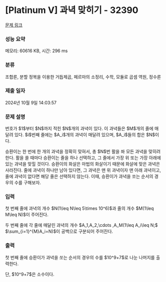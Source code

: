 # [Platinum V] 과녁 맞히기 - 32390 

[문제 링크](https://www.acmicpc.net/problem/32390) 

### 성능 요약

메모리: 60616 KB, 시간: 296 ms

### 분류

조합론, 분할 정복을 이용한 거듭제곱, 페르마의 소정리, 수학, 모듈로 곱셈 역원, 정수론

### 제출 일자

2024년 10월 9일 14:03:57

### 문제 설명

<p>번호가 $1$부터 $N$까지 적힌 $N$개의 과녁이 있다. 이 과녁들은 $M$개의 줄에 매달려 있다. $i$번째 줄에는 $A_i$개의 과녁이 매달려 있으며, $A_i$들의 합은 $N$이다.</p>

<p>승환이는 한 번에 한 개의 과녁을 정확히 맞혀서, 총 $N$번 활을 쏴 모든 과녁을 맞히려 한다. 활을 쏠 때마다 승환이는 줄을 하나 선택하고, 그 줄에서 가장 위 또는 가장 아래에 있는 과녁을 맞힐 것이다. 승환이의 화살은 마법의 화살이기 때문에 화살에 맞은 과녁은 사라진다. 줄에 과녁이 하나만 남아 있다면, 그 과녁은 맨 위 과녁이자 맨 아래 과녁이고, 줄에 과녁이 없다면 해당 줄은 선택하지 않는다. 이때, 승환이가 과녁을 쏘는 순서의 경우의 수를 구해보자.</p>

### 입력 

 <p>첫 번째 줄에 과녁의 개수 $N(1\leq N\leq 5\times 10^6)$과 줄의 개수 $M(1\leq M\leq N)$이 주어진다.</p>

<p>두 번째 줄에 각 줄에 매달린 과녁의 개수 $A_1,A_2,\cdots ,A_M(1\leq A_i\leq N;$ $\sum_{i=1}^{M}A_i=N)$이 공백으로 구분되어 주어진다.</p>

### 출력 

 <p>첫 번째 줄에 승환이가 과녁을 쏘는 순서의 경우의 수를 $10^9+7$로 나눈 나머지를 출력한다.</p>

<p>단, $10^9+7$은 소수이다.</p>

